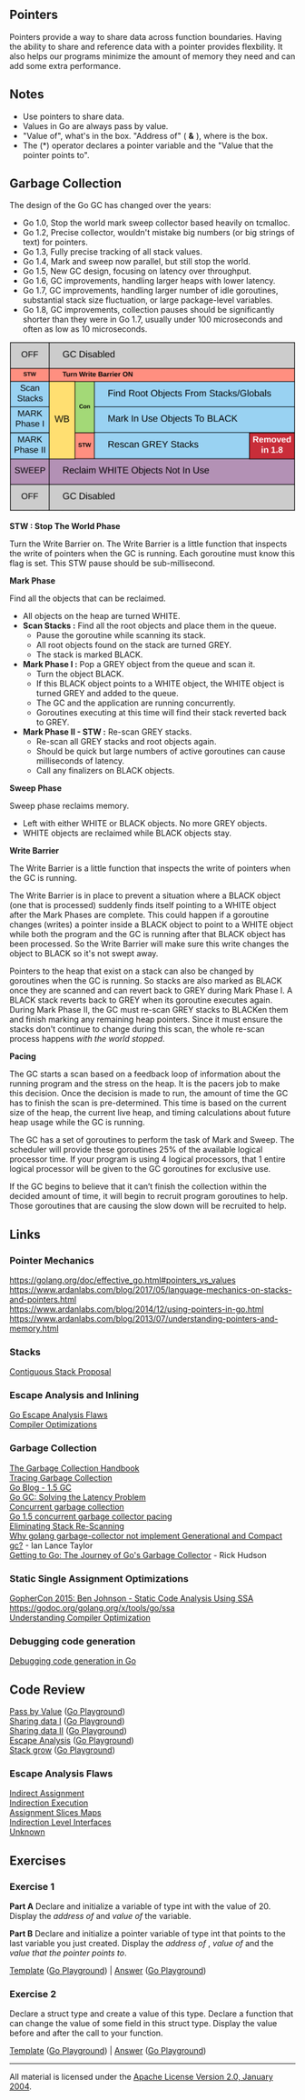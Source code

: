 ## Pointers

Pointers provide a way to share data across function boundaries. Having the ability to share and reference data with a pointer provides flexbility. It also helps our programs minimize the amount of memory they need and can add some extra performance.

## Notes

* Use pointers to share data.
* Values in Go are always pass by value.
* "Value of", what's in the box. "Address of" ( **&** ), where is the box.
* The (*) operator declares a pointer variable and the "Value that the pointer points to".

## Garbage Collection

The design of the Go GC has changed over the years:
* Go 1.0, Stop the world mark sweep collector based heavily on tcmalloc.
* Go 1.2, Precise collector, wouldn't mistake big numbers (or big strings of text) for pointers.
* Go 1.3, Fully precise tracking of all stack values.
* Go 1.4, Mark and sweep now parallel, but still stop the world.
* Go 1.5, New GC design, focusing on latency over throughput.
* Go 1.6, GC improvements, handling larger heaps with lower latency.
* Go 1.7, GC improvements, handling larger number of idle goroutines, substantial stack size fluctuation, or large package-level variables.
* Go 1.8, GC improvements, collection pauses should be significantly shorter than they were in Go 1.7, usually under 100 microseconds and often as low as 10 microseconds.

![figure1](GC_Algorithm.png?v=4)

**STW : Stop The World Phase**

Turn the Write Barrier on. The Write Barrier is a little function that inspects the write of pointers when the GC is running. Each goroutine must know this flag is set. This STW pause should be sub-millisecond.

**Mark Phase**

Find all the objects that can be reclaimed.

* All objects on the heap are turned WHITE.
* **Scan Stacks :** Find all the root objects and place them in the queue.
    * Pause the goroutine while scanning its stack.
    * All root objects found on the stack are turned GREY.
    * The stack is marked BLACK.
* **Mark Phase I :** Pop a GREY object from the queue and scan it.
    * Turn the object BLACK.
    * If this BLACK object points to a WHITE object, the WHITE object is turned GREY and added to the queue.
    * The GC and the application are running concurrently.
    * Goroutines executing at this time will find their stack reverted back to GREY.
* **Mark Phase II - STW :** Re-scan GREY stacks.
    * Re-scan all GREY stacks and root objects again.
    * Should be quick but large numbers of active goroutines can cause milliseconds of latency. 
    * Call any finalizers on BLACK objects.

**Sweep Phase**

Sweep phase reclaims memory.

* Left with either WHITE or BLACK objects. No more GREY objects.
* WHITE objects are reclaimed while BLACK objects stay.

**Write Barrier**

The Write Barrier is a little function that inspects the write of pointers when the GC is running.

The Write Barrier is in place to prevent a situation where a BLACK object (one that is processed) suddenly finds itself pointing to a WHITE object after the Mark Phases are complete. This could happen if a goroutine changes (writes) a pointer inside a BLACK object to point to a WHITE object while both the program and the GC is running after that BLACK object has been processed. So the Write Barrier will make sure this write changes the object to BLACK so it's not swept away.

Pointers to the heap that exist on a stack can also be changed by goroutines when the GC is running. So stacks are also marked as BLACK once they are scanned and can revert back to GREY during Mark Phase I. A BLACK stack reverts back to GREY when its goroutine executes again. During Mark Phase II, the GC must re-scan GREY stacks to BLACKen them and finish marking any remaining heap pointers. Since it must ensure the stacks don't continue to change during this scan, the whole re-scan process happens *with the world stopped*.

**Pacing**

The GC starts a scan based on a feedback loop of information about the running program and the stress on the heap. It is the pacers job to make this decision. Once the decision is made to run, the amount of time the GC has to finish the scan is pre-determined. This time is based on the current size of the heap, the current live heap, and timing calculations about future heap usage while the GC is running.

The GC has a set of goroutines to perform the task of Mark and Sweep. The scheduler will provide these goroutines 25% of the available logical processor time. If your program is using 4 logical processors, that 1 entire logical processor will be given to the GC goroutines for exclusive use.

If the GC begins to believe that it can’t finish the collection within the decided amount of time, it will begin to recruit program goroutines to help. Those goroutines that are causing the slow down will be recruited to help.

## Links

### Pointer Mechanics

https://golang.org/doc/effective_go.html#pointers_vs_values  
https://www.ardanlabs.com/blog/2017/05/language-mechanics-on-stacks-and-pointers.html  
https://www.ardanlabs.com/blog/2014/12/using-pointers-in-go.html  
https://www.ardanlabs.com/blog/2013/07/understanding-pointers-and-memory.html  

### Stacks

[Contiguous Stack Proposal](https://docs.google.com/document/d/1wAaf1rYoM4S4gtnPh0zOlGzWtrZFQ5suE8qr2sD8uWQ/pub)  

### Escape Analysis and Inlining

[Go Escape Analysis Flaws](https://docs.google.com/document/d/1CxgUBPlx9iJzkz9JWkb6tIpTe5q32QDmz8l0BouG0Cw)  
[Compiler Optimizations](https://github.com/golang/go/wiki/CompilerOptimizations)

### Garbage Collection

[The Garbage Collection Handbook](http://gchandbook.org/)  
[Tracing Garbage Collection](https://en.wikipedia.org/wiki/Tracing_garbage_collection)  
[Go Blog - 1.5 GC](https://blog.golang.org/go15gc)  
[Go GC: Solving the Latency Problem](https://www.youtube.com/watch?v=aiv1JOfMjm0&index=16&list=PL2ntRZ1ySWBf-_z-gHCOR2N156Nw930Hm)  
[Concurrent garbage collection](http://rubinius.com/2013/06/22/concurrent-garbage-collection)  
[Go 1.5 concurrent garbage collector pacing](https://docs.google.com/document/d/1wmjrocXIWTr1JxU-3EQBI6BK6KgtiFArkG47XK73xIQ/edit)  
[Eliminating Stack Re-Scanning](https://github.com/golang/proposal/blob/master/design/17503-eliminate-rescan.md)  
[Why golang garbage-collector not implement Generational and Compact gc?](https://groups.google.com/forum/m/#!topic/golang-nuts/KJiyv2mV2pU) - Ian Lance Taylor  
[Getting to Go: The Journey of Go's Garbage Collector](https://blog.golang.org/ismmkeynote) - Rick Hudson  

### Static Single Assignment Optimizations

[GopherCon 2015: Ben Johnson - Static Code Analysis Using SSA](https://www.youtube.com/watch?v=D2-gaMvWfQY)  
https://godoc.org/golang.org/x/tools/go/ssa  
[Understanding Compiler Optimization](https://www.youtube.com/watch?v=FnGCDLhaxKU)

### Debugging code generation

[Debugging code generation in Go](http://golang.rakyll.org/codegen/)

## Code Review

[Pass by Value](example1/example1.go) ([Go Playground](https://play.golang.org/p/9kxh18hd_BT))  
[Sharing data I](example2/example2.go) ([Go Playground](https://play.golang.org/p/mJz5RINaimn))  
[Sharing data II](example3/example3.go) ([Go Playground](https://play.golang.org/p/GpmPICMGMre))  
[Escape Analysis](example4/example4.go) ([Go Playground](https://play.golang.org/p/EpDUu873YXc))  
[Stack grow](example5/example5.go) ([Go Playground](https://play.golang.org/p/BgIKcFcZ4PO))  

### Escape Analysis Flaws

[Indirect Assignment](flaws/example1/example1_test.go)  
[Indirection Execution](flaws/example2/example2_test.go)  
[Assignment Slices Maps](flaws/example3/example3_test.go)  
[Indirection Level Interfaces](flaws/example4/example4_test.go)  
[Unknown](flaws/example5/example5_test.go)  

## Exercises

### Exercise 1

**Part A** Declare and initialize a variable of type int with the value of 20. Display the _address of_ and _value of_ the variable.

**Part B** Declare and initialize a pointer variable of type int that points to the last variable you just created. Display the _address of_ , _value of_ and the _value that the pointer points to_.

[Template](exercises/template1/template1.go) ([Go Playground](https://play.golang.org/p/6QYTKWzF8s8)) |
[Answer](exercises/exercise1/exercise1.go) ([Go Playground](https://play.golang.org/p/qq5P9gRDHKc))

### Exercise 2

Declare a struct type and create a value of this type. Declare a function that can change the value of some field in this struct type. Display the value before and after the call to your function.

[Template](exercises/template2/template2.go) ([Go Playground](https://play.golang.org/p/nolKjrgBX-X)) |
[Answer](exercises/exercise2/exercise2.go) ([Go Playground](https://play.golang.org/p/i6utWhgDUH4))
___
All material is licensed under the [Apache License Version 2.0, January 2004](http://www.apache.org/licenses/LICENSE-2.0).
